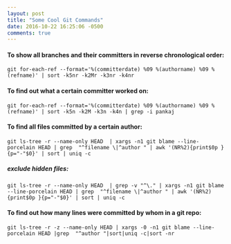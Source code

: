 ```yaml
---
layout: post
title: "Some Cool Git Commands"
date: 2016-10-22 16:25:06 -0500
comments: true
---
```


#### To show all branches and their committers in reverse chronological order:

```
git for-each-ref --format='%(committerdate) %09 %(authorname) %09 %(refname)' | sort -k5nr -k2Mr -k3nr -k4nr
```

#### To find out what a certain committer worked on:

```
git for-each-ref --format='%(committerdate) %09 %(authorname) %09 %(refname)' | sort -k5n -k2M -k3n -k4n | grep -i pankaj

```

#### To find all files committed by a certain author:

```
git ls-tree -r --name-only HEAD  | xargs -n1 git blame --line-porcelain HEAD | grep  "^filename \|^author " | awk '(NR%2){print$0p }{p="-"$0}' | sort | uniq -c
```

##### exclude hidden files:
```
git ls-tree -r --name-only HEAD  | grep -v "^\." | xargs -n1 git blame --line-porcelain HEAD | grep  "^filename \|^author " | awk '(NR%2){print$0p }{p="-"$0}' | sort | uniq -c
```

#### To find out how many lines were committed by whom in a git repo:

```
git ls-tree -r -z --name-only HEAD | xargs -0 -n1 git blame --line-porcelain HEAD |grep  "^author "|sort|uniq -c|sort -nr
```
